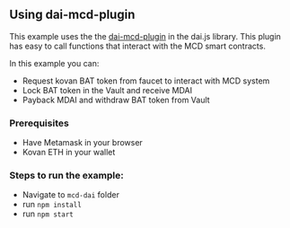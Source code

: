 ## Using dai-mcd-plugin

This example uses the the [dai-mcd-plugin](https://github.com/makerdao/dai.js/tree/dev/lib/dai-plugin-mcd) in the dai.js library. This plugin has easy to call functions that interact with the MCD smart contracts.     


In this example you can: 
- Request kovan BAT token from faucet to interact with MCD system
- Lock BAT token in the Vault and receive MDAI
- Payback MDAI and withdraw BAT token from Vault   

### Prerequisites
 - Have Metamask in your browser
 - Kovan ETH in your wallet

### Steps to run the example:
 - Navigate to `mcd-dai` folder 
 - run `npm install`
 - run `npm start`